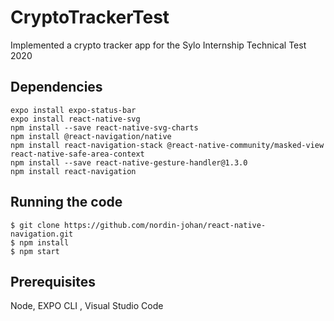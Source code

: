 # CryptoTrackerTest

Implemented a crypto tracker app for the Sylo Internship Technical Test 2020

## Dependencies ##
```
expo install expo-status-bar
expo install react-native-svg
npm install --save react-native-svg-charts
npm install @react-navigation/native
npm install react-navigation-stack @react-native-community/masked-view react-native-safe-area-context
npm install --save react-native-gesture-handler@1.3.0
npm install react-navigation
```
## Running the code ##

``` 
$ git clone https://github.com/nordin-johan/react-native-navigation.git
$ npm install
$ npm start
```

## Prerequisites ##
Node, 
EXPO CLI ,
Visual Studio Code
